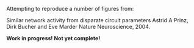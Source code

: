 Attempting to reproduce a number of figures from:

Similar network activity from disparate circuit parameters
Astrid A Prinz, Dirk Bucher and Eve Marder
Nature Neuroscience, 2004.

**Work in progress! Not yet complete!**

